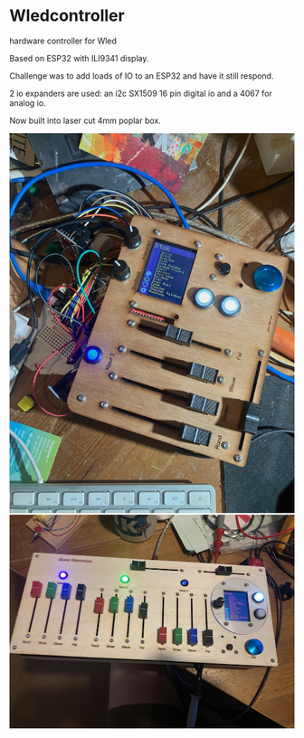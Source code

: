 # Wledcontroller
 hardware controller for Wled

Based on ESP32 with ILI9341 display.

Challenge was to add loads of IO to an ESP32 and have it still respond.

2 io expanders are used: an i2c SX1509 16 pin digital io and a 4067 for analog io.

Now built into laser cut 4mm poplar box.

![prototype hardware](prototype%20hardware.jpeg "First hardware setup was to figure out if my measurements for cutouts where corredt.")
![v1 hardware](v1%20hardware.jpeg "Good enough so built V1")
